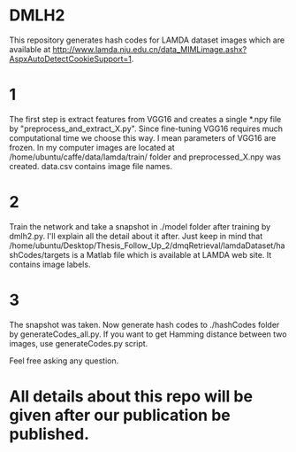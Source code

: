 # DMLH2
This repository generates hash codes for LAMDA dataset images which are available at http://www.lamda.nju.edu.cn/data_MIMLimage.ashx?AspxAutoDetectCookieSupport=1.

# 1 
The first step is extract features from VGG16 and creates a single *.npy file by "preprocess_and_extract_X.py". 
Since fine-tuning VGG16 requires much computational time we choose this way. I mean parameters of VGG16 are frozen. In my
computer images are located at /home/ubuntu/caffe/data/lamda/train/  folder and preprocessed_X.npy was created. data.csv contains image file names.

# 2
Train the network and take a snapshot in ./model folder after training by dmlh2.py. I'll explain all the detail about it after. Just keep in mind that /home/ubuntu/Desktop/Thesis_Follow_Up_2/dmqRetrieval/lamdaDataset/hashCodes/targets is a Matlab file which is available at LAMDA web site. It contains image labels.  


# 3 
The snapshot was taken. Now generate hash codes to ./hashCodes folder by generateCodes_all.py. If you want to get Hamming distance between two images, use generateCodes.py script.

Feel free asking any question.

# All details about this repo will be given after our publication be published.
